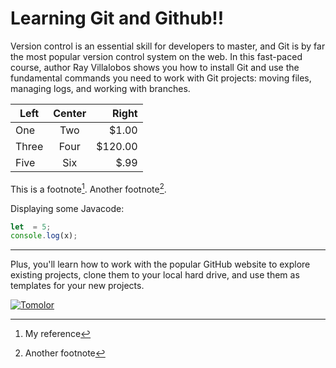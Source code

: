 # Learning Git and Github!!

Version control is an essential skill for developers to master, and Git is by far the most popular version control system on the web. In this fast-paced course, author Ray Villalobos shows you how to install Git and use the fundamental commands you need to work with Git projects: moving files, managing logs, and working with branches.

| Left | Center | Right       |
|  ----- | :----:  | ------:  |
| One    | Two     | $1.00    |
| Three  | Four    | $120.00  |
| Five   | Six     | $.99     |

This is a footnote[^1]. Another footnote[^2].



[^1]: My reference
[^2]: Another footnote

Displaying some Javacode:

```js
let  = 5;
console.log(x);

```
***

Plus, you'll learn how to work with the popular GitHub website to explore existing projects, clone them to your local hard drive, and use them as templates for your new projects.

[![Tomolor](https://pixelprowess.com/i/stargazers/tomolor.png)](https://raybo.org)

